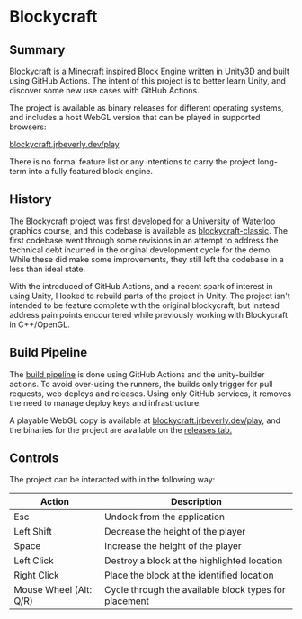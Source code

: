 # Blockycraft

## Summary

Blockycraft is a Minecraft inspired Block Engine written in Unity3D and built using GitHub Actions. The intent of this project is to better learn Unity, and discover some new use cases with GitHub Actions.

The project is available as binary releases for different operating systems, and includes a host WebGL version that can be played in supported browsers:

[blockycraft.jrbeverly.dev/play](https://blockycraft.jrbeverly.dev/play)

There is no formal feature list or any intentions to carry the project long-term into a fully featured block engine.

## History

The Blockycraft project was first developed for a University of Waterloo graphics course, and this codebase is available as [blockycraft-classic](./classic/). The first codebase went through some revisions in an attempt to address the technical debt incurred in the original development cycle for the demo. While these did make some improvements, they still left the codebase in a less than ideal state.

With the introduced of GitHub Actions, and a recent spark of interest in using Unity, I looked to rebuild parts of the project in Unity. The project isn't intended to be feature complete with the original blockycraft, but instead address pain points encountered while previously working with Blockycraft in C++/OpenGL.

## Build Pipeline

The [build pipeline](./deployment/) is done using GitHub Actions and the unity-builder actions. To avoid over-using the runners, the builds only trigger for pull requests, web deploys and releases. Using only GitHub services, it removes the need to manage deploy keys and infrastructure.

A playable WebGL copy is available at [blockycraft.jrbeverly.dev/play](https://blockycraft.jrbeverly.dev/play), and the binaries for the project are available on the [releases tab.](https://github.com/blockycraft/blockycraft/releases)

## Controls

The project can be interacted with in the following way:

|**Action**|**Description**|
|---|---|
|Esc| Undock from the application|
|Left Shift | Decrease the height of the player |
|Space | Increase the height of the player |
|Left Click| Destroy a block at the highlighted location |
|Right Click| Place the block at the identified location |
|Mouse Wheel (Alt: Q/R)| Cycle through the available block types for placement |